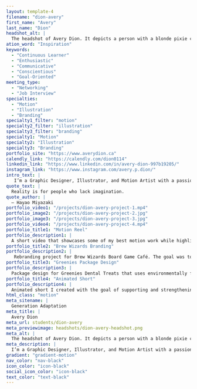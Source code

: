 ```yaml
---
layout: template-4
filename: "dion-avery"
first_name: "Avery"
last_name: "Dion"
headshot_alt: |
  The headshot of Avery Dion. It depicts a person with a blonde pixie cut and smokey eye makeup making a neutral expression whilst looking directly at the camera.
ation_word: "Inspiration"
keywords:
  - "Continuous Learner"
  - "Enthusiastic"
  - "Communicative"
  - "Conscientious"
  - "Goal-Oriented"
meeting_type:
  - "Networking"
  - "Job Interview"
specialties:
  - "Motion"
  - "Illustration"
  - "Branding"
specialty1_filter: "motion"
specialty2_filter: "illustration"
specialty3_filter: "branding"
specialty1: "Motion"
specialty2: "Illustration"
specialty3: "Branding"
portfolio_site: "https://www.averydion.ca"
calendly_link: "https://calendly.com/dion0114"
linkedin_link: "https://www.linkedin.com/in/avery-dion-997b19205/"
instagram_link: "https://www.instagram.com/avery.p.dion/"
intro_text: |
   I’m a Graphic Designer, Illustrator, and Motion Artist with a passion for telling stories! I’m constantly learning new skills and techniques that help me create impactful experiences through story-telling.
quote_text: |
  Reality is for people who lack imagination.
quote_author: |
  – Hayao Miyazaki
portfolio_video1: "/projects/dion-avery-project-1.mp4"
portfolio_image2: "/projects/dion-avery-project-2.jpg"
portfolio_image3: "/projects/dion-avery-project-3.jpg"
portfolio_video4: "/projects/dion-avery-project-4.mp4"
portfolio_title1: "Motion Reel"
portfolio_description1: |
  A short video that showcases some of my best motion work while highlighting my animation and illustration skills.
portfolio_title2: "Brew Wizards Branding"
portfolio_description2: |
   Rebranding project for Brew Wizards Board Game Café. The goal was to create an identity that represents the feelings and beliefs that founded Brew Wizards.
portfolio_title3: "Greenies Package Design"
portfolio_description3: |
  Package design for Greenies Dental Treats that uses environmentally friendly and sustainable materials. The goal was to create a design that stands out amongst competitors while helping to reduce waste caused by previous packaging.
portfolio_title4: "Animated Short"
portfolio_description4: |
  Animated short I created with the goal of supporting and strengthening the audio through the use of powerful imagery and atmosphere.
html_class: "motion"
meta_sitename: |
  Generation Adaptation
meta_title: |
  Avery Dion
meta_url: students/dion-avery
meta_previewimage: headshots/dion-avery-headshot.png
meta_alt: |
  The headshot of Avery Dion. It depicts a person with a blonde pixie cut and smokey eye makeup making a neutral expression whilst looking directly at the camera.
meta_description: |
  I’m a Graphic Designer, Illustrator, and Motion Artist with a passion for telling stories! I’m constantly learning new skills and techniques that help me create impactful experiences through story-telling.
gradient: "gradient-motion"
nav_color: "nav-black"
icon_color: "icon-black"
social_icon_color: "icon-black"
text_color: "text-black"
---
```

